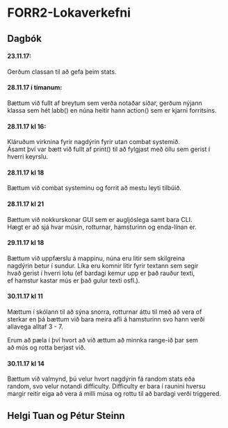# FORR2-Lokaverkefni

## Dagbók
#### **23.11.17:**
Gerðum classan til að gefa þeim stats.
#### **28.11.17 í tímanum:**
Bættum við fullt af breytum sem verða notaðar síðar, gerðum nýjann  
klassa sem hét labb() en núna heitir hann action() sem er kjarni forritsins.
#### **28.11.17 kl 16:**
Kláruðum virknina fyrir nagdýrin fyrir utan combat systemið.  
Ásamt því var bætt við fullt af print() til að fylgjast með öllu sem gerist í hverri keyrslu.
#### **28.11.17 kl 18**
Bættum við combat systeminu og forrit að mestu leyti tilbúið.
#### **28.11.17 kl 21**
Bættum við nokkurskonar GUI sem er augljóslega samt bara CLI.  
Hægt er að sjá hvar músin, rotturnar, hamsturinn og enda-línan er.
#### **29.11.17 kl 18**
Bættum við uppfærslu á mappinu, núna eru litir sem skilgreina  
nagdýrin betur í sundur. Líka eru komnir litir fyrir textann sem segir  
hvað gerist í hverri lotu (ef bardagi kemur upp er það rauður texti,  
ef hamstur kastar mús er það gulur texti osfl.).
#### **30.11.17 kl 11**
Mættum í skólann til að sýna snorra, rotturnar áttu til með að vera of  
sterkar en þá bættum við bara meira afli á hamsturinn svo hann verði  
allavega alltaf 3 - 7.

Erum að pæla í því hvort að við ættum að minnka range-ið þar sem  
að mús og rotta berjast við.
#### **30.11.17 kl 14**
Bættum við valmynd, þú velur hvort nagdýrin fá random stats eða  
random, svo velur notandi difficulty. Difficulty er bara í raunini hversu  
margir reitir eiga að vera á milli músa og rottu til að bardagi verði triggered.

## Helgi Tuan og Pétur Steinn
